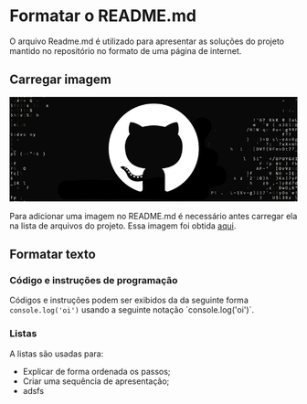 # Formatar o README.md
O arquivo Readme.md é utilizado para apresentar as soluções do projeto mantido no repositório no formato de uma página de internet.
## Carregar imagem

![Text alt (alternativo) para a imagem](https://github.com/arleysouza/exemplo-github-2/blob/main/banner.png)

Para adicionar uma imagem no README.md é necessário antes carregar ela na lista de arquivos do projeto. Essa imagem foi obtida [aqui](https://digitalinnovation.one/artigos/como-fazer-login-corretamente-no-github-pelo-terminal).

## Formatar texto

### Código e instruções de programação
Códigos e instruções podem ser exibidos da da seguinte forma `console.log('oi')` usando a seguinte notação \`console.log('oi')\`. 

### Listas
A listas são usadas para:
- Explicar de forma ordenada os passos;
- Criar uma sequência de apresentação;
- adsfs
